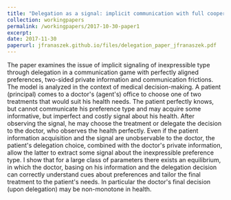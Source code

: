 ```yaml
---
title: "Delegation as a signal: implicit communication with full cooperation"
collection: workingpapers
permalink: /workingpapers/2017-10-30-paper1
excerpt: 
date: 2017-11-30
paperurl: jfranaszek.github.io/files/delegation_paper_jfranaszek.pdf
---
```

The paper examines the issue of implicit signaling of inexpressible type through delegation in a communication game with perfectly aligned preferences, two-sided private information and communication frictions. The model is analyzed in the context of medical decision-making. A patient 
(principal) comes to a doctor's (agent's) office to choose one of two treatments that would suit his health needs. The patient perfectly knows, but cannot communicate his preference type and may acquire some informative, but imperfect and costly signal about his health. After observing the signal, he may choose the treatment or delegate the decision to the doctor, who observes the health perfectly. Even if the patient information acquisition and the signal are unobservable to the doctor, the patient's delegation choice, combined with the doctor's private information, allow the latter to extract some signal about the inexpressible preference type. I show that for a large class of parameters there exists an equilibrium, in which the doctor, basing on his information and the delegation decision can correctly understand cues about preferences and tailor the final treatment to the patient's needs. In particular the doctor's final decision (upon delegation) may be non-monotone in health.

